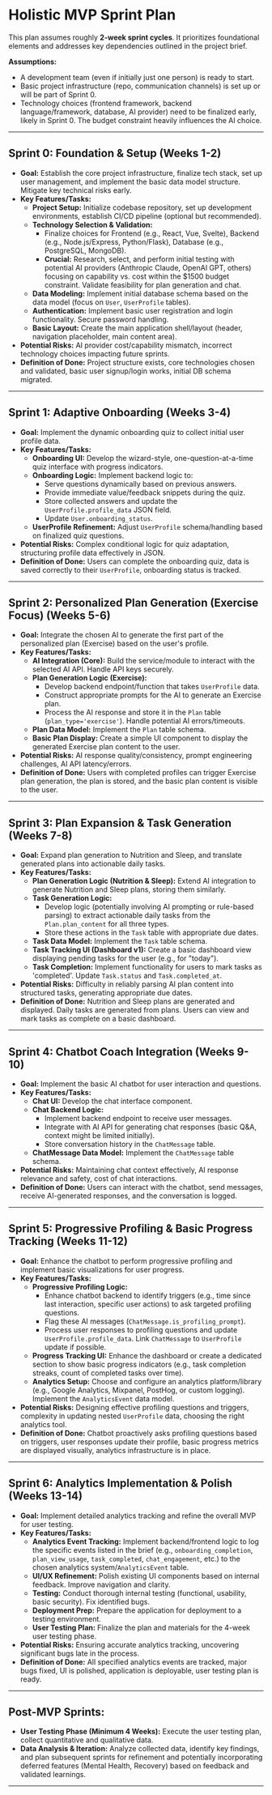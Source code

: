 # Holistic MVP Sprint Plan

This plan assumes roughly **2-week sprint cycles**. It prioritizes foundational elements and addresses key dependencies outlined in the project brief.

**Assumptions:**

*   A development team (even if initially just one person) is ready to start.
*   Basic project infrastructure (repo, communication channels) is set up or will be part of Sprint 0.
*   Technology choices (frontend framework, backend language/framework, database, AI provider) need to be finalized early, likely in Sprint 0. The budget constraint heavily influences the AI choice.

---

## Sprint 0: Foundation & Setup (Weeks 1-2)

*   **Goal:** Establish the core project infrastructure, finalize tech stack, set up user management, and implement the basic data model structure. Mitigate key technical risks early.
*   **Key Features/Tasks:**
    *   **Project Setup:** Initialize codebase repository, set up development environments, establish CI/CD pipeline (optional but recommended).
    *   **Technology Selection & Validation:**
        *   Finalize choices for Frontend (e.g., React, Vue, Svelte), Backend (e.g., Node.js/Express, Python/Flask), Database (e.g., PostgreSQL, MongoDB).
        *   **Crucial:** Research, select, and perform initial testing with potential AI providers (Anthropic Claude, OpenAI GPT, others) focusing on capability vs. cost within the $1500 budget constraint. Validate feasibility for plan generation and chat.
    *   **Data Modeling:** Implement initial database schema based on the data model (focus on `User`, `UserProfile` tables).
    *   **Authentication:** Implement basic user registration and login functionality. Secure password handling.
    *   **Basic Layout:** Create the main application shell/layout (header, navigation placeholder, main content area).
*   **Potential Risks:** AI provider cost/capability mismatch, incorrect technology choices impacting future sprints.
*   **Definition of Done:** Project structure exists, core technologies chosen and validated, basic user signup/login works, initial DB schema migrated.

---

## Sprint 1: Adaptive Onboarding (Weeks 3-4)

*   **Goal:** Implement the dynamic onboarding quiz to collect initial user profile data.
*   **Key Features/Tasks:**
    *   **Onboarding UI:** Develop the wizard-style, one-question-at-a-time quiz interface with progress indicators.
    *   **Onboarding Logic:** Implement backend logic to:
        *   Serve questions dynamically based on previous answers.
        *   Provide immediate value/feedback snippets during the quiz.
        *   Store collected answers and update the `UserProfile.profile_data` JSON field.
        *   Update `User.onboarding_status`.
    *   **UserProfile Refinement:** Adjust `UserProfile` schema/handling based on finalized quiz questions.
*   **Potential Risks:** Complex conditional logic for quiz adaptation, structuring profile data effectively in JSON.
*   **Definition of Done:** Users can complete the onboarding quiz, data is saved correctly to their `UserProfile`, onboarding status is tracked.

---

## Sprint 2: Personalized Plan Generation (Exercise Focus) (Weeks 5-6)

*   **Goal:** Integrate the chosen AI to generate the first part of the personalized plan (Exercise) based on the user's profile.
*   **Key Features/Tasks:**
    *   **AI Integration (Core):** Build the service/module to interact with the selected AI API. Handle API keys securely.
    *   **Plan Generation Logic (Exercise):**
        *   Develop backend endpoint/function that takes `UserProfile` data.
        *   Construct appropriate prompts for the AI to generate an Exercise plan.
        *   Process the AI response and store it in the `Plan` table (`plan_type='exercise'`). Handle potential AI errors/timeouts.
    *   **Plan Data Model:** Implement the `Plan` table schema.
    *   **Basic Plan Display:** Create a simple UI component to display the generated Exercise plan content to the user.
*   **Potential Risks:** AI response quality/consistency, prompt engineering challenges, AI API latency/errors.
*   **Definition of Done:** Users with completed profiles can trigger Exercise plan generation, the plan is stored, and the basic plan content is visible to the user.

---

## Sprint 3: Plan Expansion & Task Generation (Weeks 7-8)

*   **Goal:** Expand plan generation to Nutrition and Sleep, and translate generated plans into actionable daily tasks.
*   **Key Features/Tasks:**
    *   **Plan Generation Logic (Nutrition & Sleep):** Extend AI integration to generate Nutrition and Sleep plans, storing them similarly.
    *   **Task Generation Logic:**
        *   Develop logic (potentially involving AI prompting or rule-based parsing) to extract actionable daily tasks from the `Plan.plan_content` for all three types.
        *   Store these actions in the `Task` table with appropriate due dates.
    *   **Task Data Model:** Implement the `Task` table schema.
    *   **Task Tracking UI (Dashboard v1):** Create a basic dashboard view displaying pending tasks for the user (e.g., for "today").
    *   **Task Completion:** Implement functionality for users to mark tasks as 'completed'. Update `Task.status` and `Task.completed_at`.
*   **Potential Risks:** Difficulty in reliably parsing AI plan content into structured tasks, generating appropriate due dates.
*   **Definition of Done:** Nutrition and Sleep plans are generated and displayed. Daily tasks are generated from plans. Users can view and mark tasks as complete on a basic dashboard.

---

## Sprint 4: Chatbot Coach Integration (Weeks 9-10)

*   **Goal:** Implement the basic AI chatbot for user interaction and questions.
*   **Key Features/Tasks:**
    *   **Chat UI:** Develop the chat interface component.
    *   **Chat Backend Logic:**
        *   Implement backend endpoint to receive user messages.
        *   Integrate with AI API for generating chat responses (basic Q&A, context might be limited initially).
        *   Store conversation history in the `ChatMessage` table.
    *   **ChatMessage Data Model:** Implement the `ChatMessage` table schema.
*   **Potential Risks:** Maintaining chat context effectively, AI response relevance and safety, cost of chat interactions.
*   **Definition of Done:** Users can interact with the chatbot, send messages, receive AI-generated responses, and the conversation is logged.

---

## Sprint 5: Progressive Profiling & Basic Progress Tracking (Weeks 11-12)

*   **Goal:** Enhance the chatbot to perform progressive profiling and implement basic visualizations for user progress.
*   **Key Features/Tasks:**
    *   **Progressive Profiling Logic:**
        *   Enhance chatbot backend to identify triggers (e.g., time since last interaction, specific user actions) to ask targeted profiling questions.
        *   Flag these AI messages (`ChatMessage.is_profiling_prompt`).
        *   Process user responses to profiling questions and update `UserProfile.profile_data`. Link `ChatMessage` to `UserProfile` update if possible.
    *   **Progress Tracking UI:** Enhance the dashboard or create a dedicated section to show basic progress indicators (e.g., task completion streaks, count of completed tasks over time).
    *   **Analytics Setup:** Choose and configure an analytics platform/library (e.g., Google Analytics, Mixpanel, PostHog, or custom logging). Implement the `AnalyticsEvent` data model.
*   **Potential Risks:** Designing effective profiling questions and triggers, complexity in updating nested `UserProfile` data, choosing the right analytics tool.
*   **Definition of Done:** Chatbot proactively asks profiling questions based on triggers, user responses update their profile, basic progress metrics are displayed visually, analytics infrastructure is in place.

---

## Sprint 6: Analytics Implementation & Polish (Weeks 13-14)

*   **Goal:** Implement detailed analytics tracking and refine the overall MVP for user testing.
*   **Key Features/Tasks:**
    *   **Analytics Event Tracking:** Implement backend/frontend logic to log the specific events listed in the brief (e.g., `onboarding_completion`, `plan_view_usage`, `task_completed`, `chat_engagement`, etc.) to the chosen analytics system/`AnalyticsEvent` table.
    *   **UI/UX Refinement:** Polish existing UI components based on internal feedback. Improve navigation and clarity.
    *   **Testing:** Conduct thorough internal testing (functional, usability, basic security). Fix identified bugs.
    *   **Deployment Prep:** Prepare the application for deployment to a testing environment.
    *   **User Testing Plan:** Finalize the plan and materials for the 4-week user testing phase.
*   **Potential Risks:** Ensuring accurate analytics tracking, uncovering significant bugs late in the process.
*   **Definition of Done:** All specified analytics events are tracked, major bugs fixed, UI is polished, application is deployable, user testing plan is ready.

---

## Post-MVP Sprints:

*   **User Testing Phase (Minimum 4 Weeks):** Execute the user testing plan, collect quantitative and qualitative data.
*   **Data Analysis & Iteration:** Analyze collected data, identify key findings, and plan subsequent sprints for refinement and potentially incorporating deferred features (Mental Health, Recovery) based on feedback and validated learnings.

--- 